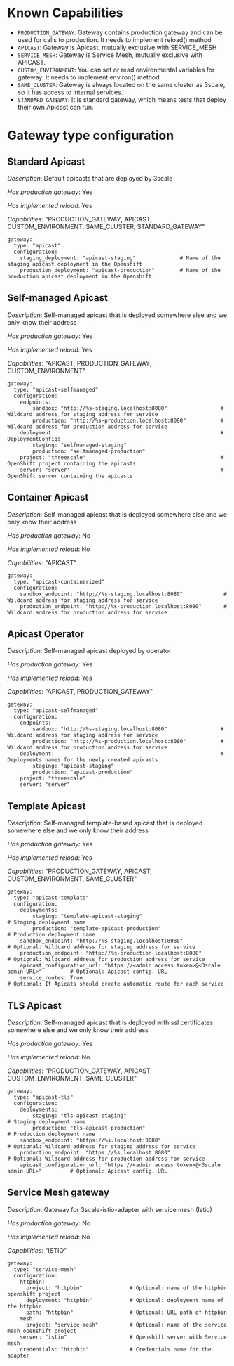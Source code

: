 # Known Capabilities
* `PRODUCTION_GATEWAY`: Gateway contains production gateway and can be used for calls to production. It needs to implement reload() method
* `APICAST`: Gateway is Apicast, mutually exclusive with SERVICE_MESH
* `SERVICE_MESH`: Gateway is Service Mesh, mutually exclusive with APICAST. 
* `CUSTOM_ENVIRONMENT`: You can set or read environmental variables for gateway. It needs to implement environ() method
* `SAME_CLUSTER`: Gateway is always located on the same cluster as 3scale, so it has access to internal services.
* `STANDARD_GATEWAY`: It is standard gateway, which means tests that deploy their own Apicast can run.

# Gateway type configuration
## Standard Apicast
*Description*: Default apicasts that are deployed by 3scale

*Has production gateway*: Yes

*Has implemented reload*: Yes

*Capabilities*: "PRODUCTION_GATEWAY, APICAST, CUSTOM_ENVIRONMENT, SAME_CLUSTER, STANDARD_GATEWAY" 
```
gateway:
  type: "apicast"
  configuration:
    staging_deployment: "apicast-staging"              # Name of the staging apicast deployment in the Openshift
    production_deployment: "apicast-production"        # Name of the production apicast deployment in the Openshift
```
## Self-managed Apicast
*Description*: Self-managed apicast that is deployed somewhere else and we only know their address

*Has production gateway*: Yes

*Has implemented reload*: Yes

*Capabilities*: "APICAST, PRODUCTION_GATEWAY, CUSTOM_ENVIRONMENT" 
```
gateway:
  type: "apicast-selfmanaged"
  configuration:
    endpoints:
        sandbox: "http://%s-staging.localhost:8080"                 # Wildcard address for staging address for service
        production: "http://%s-production.localhost:8080"           # Wildcard address for production address for service
    deployment:                                                     # DeploymentConfigs
        staging: "selfmanaged-staging"
        production: "selfmanaged-production"
    project: "threescale"                                           # OpenShift project containing the apicasts
    server: "server"                                                # OpenShift server containing the apicasts
```
## Container Apicast
*Description*: Self-managed apicast that is deployed somewhere else and we only know their address

*Has production gateway*: No

*Has implemented reload*: No

*Capabilities*: "APICAST" 
```
gateway:
  type: "apicast-containerized"
  configuration:
    sandbox_endpoint: "http://%s-staging.localhost:8080"             # Wildcard address for staging address for service
    production_endpoint: "http://%s-production.localhost:8080"       # Wildcard address for production address for service
```
## Apicast Operator
*Description*: Self-managed apicast deployed by operator

*Has production gateway*: Yes

*Has implemented reload*: Yes

*Capabilities*: "APICAST, PRODUCTION_GATEWAY" 
```
gateway:
  type: "apicast-selfmanaged"
  configuration:
    endpoints:
        sandbox: "http://%s-staging.localhost:8080"                 # Wildcard address for staging address for service
        production: "http://%s-production.localhost:8080"           # Wildcard address for production address for service
    deployment:                                                     # Deployments names for the newly created apicasts
        staging: "apicast-staging"
        production: "apicast-production"
    project: "threescale"
    server: "server"                                
```

## Template Apicast
*Description*: Self-managed template-based apicast that is deployed somewhere else and we only know their address

*Has production gateway*: Yes

*Has implemented reload*: Yes

*Capabilities*: "PRODUCTION_GATEWAY, APICAST, CUSTOM_ENVIRONMENT, SAME_CLUSTER"
```
gateway:
  type: "apicast-template"
  configuration:
    deployments:
        staging: "template-apicast-staging"                                              # Staging deployment name
        production: "template-apicast-production"                                        # Production deployment name
    sandbox_endpoint: "http://%s-staging.localhost:8080"                                 # Optional: Wildcard address for staging address for service
    production_endpoint: "http://%s-production.localhost:8080"                           # Optional: Wildcard address for production address for service
    apicast_configuration_url: "https://<admin access token>@<3scale admin URL>"         # Optional: Apicast config. URL
    service_routes: True                                                               # Optional: If Apicats should create automatic route for each service
```
## TLS Apicast
*Description*: Self-managed apicast that is deployed with ssl certificates somewhere else and we only know their address

*Has production gateway*: Yes

*Has implemented reload*: No

*Capabilities*: "PRODUCTION_GATEWAY, APICAST, CUSTOM_ENVIRONMENT, SAME_CLUSTER"
```
gateway:
  type: "apicast-tls"
  configuration:
    deployments:
        staging: "tls-apicast-staging"                                                   # Staging deployment name
        production: "tls-apicast-production"                                             # Production deployment name
    sandbox_endpoint: "https://%s.localhost:8080"                                        # Optional: Wildcard address for staging address for service
    production_endpoint: "https://%s.localhost:8080"                                     # Optional: Wildcard address for production address for service
    apicast_configuration_url: "https://<admin access token>@<3scale admin URL>"         # Optional: Apicast config. URL
```

## Service Mesh gateway
*Description*: Gateway for 3scale-istio-adapter with service mesh (Istio)

*Has production gateway*: No

*Has implemented reload*: No

*Capabilities*: "ISTIO"
```
gateway:
  type: "service-mesh"
  configuration:
    httpbin:
      project: "httpbin"               # Optional: name of the httpbin openshift project
      deployment: "httpbin"            # Optional: deployment name of the httpbin
      path: "httpbin"                  # Optional: URL path of httpbin
    mesh:
      project: "service-mesh"          # Optional: name of the service mesh openshift project
    server: "istio"                    # Openshift server with Service mesh
    credentials: "httpbin"             # Credentials name for the adapter
```